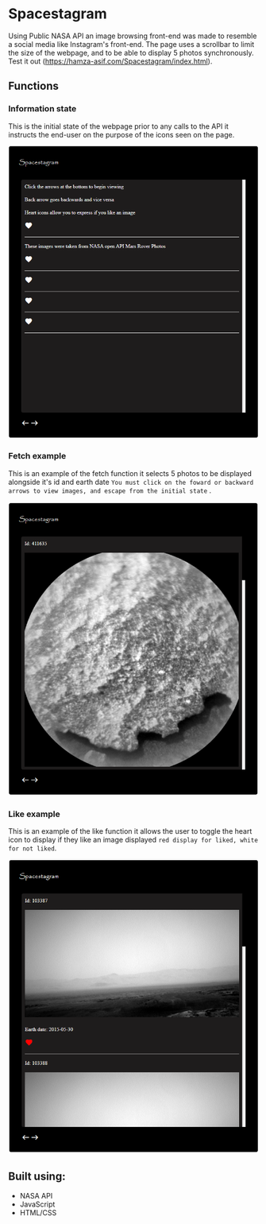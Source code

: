 # Spacestagram
Using Public NASA API an image browsing front-end was made to resemble a social media like Instagram's front-end. The page uses a scrollbar to limit the size of the webpage, and to be able to display 5 photos synchronously.
Test it out (https://hamza-asif.com/Spacestagram/index.html).

## Functions

### Information state
This is the initial state of the webpage prior to any calls to the API it instructs the end-user on the purpose of the icons seen on the page.

![This is an image](https://github.com/Mohammad0336/Spacestagram/blob/main/Images/SpacestagramInfo.png)

### Fetch example
This is an example of the fetch function it selects 5 photos to be displayed alongside it's id and earth date `You must click on the foward or backward arrows to view images, and escape from the initial state` .

![This is an image](https://github.com/Mohammad0336/Spacestagram/blob/main/Images/SpacestagramEx.png)

### Like example
This is an example of the like function it allows the user to toggle the heart icon to display if they like an image displayed `red display for liked, white for not liked`.

![This is an image](https://github.com/Mohammad0336/Spacestagram/blob/main/Images/SpacestagramHeartEx.png)

## Built using: 
- NASA API 
- JavaScript 
- HTML/CSS
